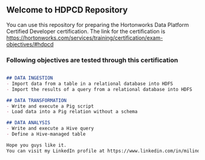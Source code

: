 ## Welcome to HDPCD Repository

You can use this repository for preparing the Hortonworks Data Platform Certified Developer certification.
The link for the certification is https://hortonworks.com/services/training/certification/exam-objectives/#hdpcd

### Following objectives are tested through this certification


```markdown

## DATA INGESTION
- Import data from a table in a relational database into HDFS
- Import the results of a query from a relational database into HDFS

## DATA TRANSFORMATION
- Write and execute a Pig script
- Load data into a Pig relation without a schema

## DATA ANALYSIS
- Write and execute a Hive query
- Define a Hive-managed table

Hope you guys like it.
You can visit my LinkedIn profile at https://www.linkedin.com/in/milindjagre/
